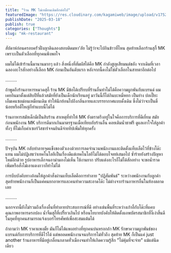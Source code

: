 ```yaml
---
title: "ร้าน MK ไม่เหมือนเดิมอีกต่อไป"
featuredImage: "https://res.cloudinary.com/kagamiweb/image/upload/v1752239027/blog.coregamehd.com/mk-restaurant.jpg"
publishDate: "2025-03-18"
publish: true
categories: ["Thoughts"]
slug: "mk-restaurant"
---
```


สัปดาห์ก่อนครอบครัวฝั่งญาติฉลองสอบติดมหา'ลัย ไม่รู้ว่าจะไปกินข้าวที่ไหน สุดท้ายเลือกร้านสุกี้ MK เพราะเป็นตัวเลือกที่ทุกคนพึงพอใจ

ผมไม่ได้เข้าร้านนี้มานานมากๆ แล้ว สิ่งหนึ่งที่สัมผัสได้คือ MK กำลังสูญเสียมนต์ขลัง จากเดิมที่เวลาฉลองอะไรสักอย่างก็เลือก MK ก่อนเป็นอันดับแรก หลังจากนี้คงไม่ใช่ตัวเลือกในสายตาอีกต่อไป

.........

ถ้าพูดถึงร้านอาหารหมวดสุกี้ ร้าน MK มีข้อได้เปรียบที่ร้านอื่นทำไม่ได้คือความผูกพันกับแบรนด์ ผมเคยกินมาตั้งแต่สิบปีที่แล้วสมัยที่ยังเป็นเด็กนักเรียนอยู่ มาวันนี้ก็ได้กินบะหมี่หยก เป็นย่าง ปอเปี๊ยะ เอ็มเคแซลม่อนเหมือนเดิม ทำให้นึกย้อนไปถึงกลิ่นอายและบรรยากาศแบบดั้งเดิม ซึ่งไม่ว่าจะเป็นตี๋น้อยหรือตี๋ใหญ่ก็ทำแบบนี้ไม่ได้

ร้านอาหารสมัยเด็กมีเป็นสิบร้าน สาเหตุที่ทำให้ MK ยังตราตรึงอยู่ในใจคือการบริการที่ดีเยี่ยม สมัยก่อนพนักงาน MK บริการดีมากเกินมาตรฐานเมื่อเทียบกับร้านอื่น คอยเติมน้ำชาฟรี ดูแลเอาใจใส่ลูกค้าทั้งๆ ที่ไม่เก็บค่าเซอร์วิสชาร์จจนยินดีจ่ายทิปเพิ่มให้ทุกครั้ง

.........

ปัจจุบัน MK กลับทำลายจุดแข็งของตัวเองด้วยการลดจำนวนพนักงานและติดตั้งแท็บเล็ตไว้ที่ข้างโต๊ะแทน ผมไม่ปฏิเสธว่าเทคโนโลยีเป็นเรื่องดีแต่เทคโนโลยีไม่ได้ตอบโจทย์เสมอไป ซ้ำร้ายยังสร้างปัญหาใหม่อีกด้วย รูปอาหารเล็กจนอาม่ามองไม่เห็น ใช้งานยาก ปรับแต่งอะไรก็ไม่ได้สักอย่าง จะขอน้ำราดเพิ่มหรือสั่งไม่เอาแตงกวาก็ทำไม่ได้ 

การบีบบังคับทางอ้อมให้ลูกค้าสั่งผ่านแท็บเล็ตคือการทำลาย "ปฏิสัมพันธ์" ระหว่างพนักงานกับลูกค้า สุดท้ายพนักงานก็เป็นแค่คนยกอาหารและคนทำความสะอาดโต๊ะ ไม่ต่างจากร้านอาหารอื่นในท้องตลาดเลย

.........

นอกจากนี้ยังไม่รวมถึงเรื่องอื่นที่ทำลายประสบการณ์ที่ดี อย่างเช่นพื้นที่ระหว่างเก้าอี้กับโต๊ะที่แคบ คุณภาพอาหารดรอปลง น้ำจิ้มสุกี้ที่เปรี้ยวเกินไป หรือนโยบายบังคับให้ติดตั้งแอพบัตรสมาชิกที่งี่เง่าสิ้นดีในยุคที่ทุกคนสามารถแจ้งเบอร์โทรศัพท์เพื่อสะสมแต้มได้

ถ้าถามว่า MK ราคาแพงมั้ย มันก็ไม่ได้แพงอย่างที่ทุกคนบ่นหรอกถ้า MK รักษาความผูกพันธ์ของแบรนด์กับการบริการที่ดีไว้ได้ แต่พอลดพนักงานจนบริการไม่ทั่วถึง สุดท้าย MK ก็เป็นแค่ just another ร้านอาหารที่มีอยู่เกลื่อนกลาดทั่วเมืองจนทำให้เกิดความรู้สึก "ไม่คุ้มที่จะจ่าย" แม้แต่นิดเดียว